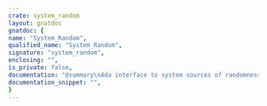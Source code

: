 ```yaml
---
crate: system_random
layout: gnatdoc
gnatdoc: {
name: "System_Random",
qualified_name: "System_Random",
signature: "system_random",
enclosing: "",
is_private: false,
documentation: "@summary\nAda interface to system sources of randomness\n\n@description\nThis package provides generic interface to OS' sources of randomeness.\nOn Windows, BCryptGenRandom() is used, on other platforms such as Linux,\nBSD, Mac OS portable getentropy() is used.\n\nThis is a generic package as it is intended to be used with user-defined\nbyte array type, that would later be converted to a seed value used to\nseed an appropriate strong PRNG algorithm.\n\n@formal Element\n  ELement type, must be mod 2**8, i.e. represent a byte\n@formal Index\n  Index type\n@formal Element_Array\n  An array of aliased Elements",
documentation_snippet: "",
}
---
```

